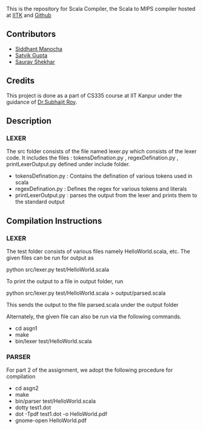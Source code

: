 This is the repository for
Scala Compiler, the Scala to MIPS compiler hosted at [IITK](https://git.cse.iitk.ac.in/smanocha/compilersproject)  and [Github](https://github.com/sid17/CompilersProject)

## Contributors
* [Siddhant Manocha](http://home.iitk.ac.in/~smanocha)
* [Satvik Gupta](http://home.iitk.ac.in/~satvikg)
* [Saurav Shekhar](http://home.iitk.ac.in/~sshekh)

## Credits

This project is done as a part of CS335 course at IIT Kanpur under the guidance of 
[Dr.Subhajit Roy](http://web.cse.iitk.ac.in/users/subhajit/).

## Description

### LEXER

The src folder consists of the file named lexer.py which consists of the lexer code. It includes the files : tokensDefination.py , regexDefination.py , printLexerOutput.py defined under include folder.

* tokensDefination.py : Contains the defination of various tokens used in scala 
* regexDefination.py : Defines the regex for various tokens and literals
* printLexerOutput.py : parses the output from the lexer and prints them to the standard output

## Compilation Instructions

### LEXER

The test folder consists of various files namely HelloWorld.scala, etc. The given files can be run for output as 

python src/lexer.py test/HelloWorld.scala

To print the output to a file in output folder, run

 python src/lexer.py test/HelloWorld.scala > output/parsed.scala

 This sends the output to the file parsed.scala under the output folder

Alternately, the given file can also be run via the following commands.

* cd asgn1
* make
* bin/lexer test/HelloWorld.scala

### PARSER

For part 2 of the assignment, we adopt the following procedure for compilation

* cd asgn2
* make
* bin/parser test/HelloWorld.scala
* dotty test1.dot
* dot -Tpdf test1.dot -o HelloWorld.pdf
* gnome-open HelloWorld.pdf


<!-- To run the dot file in graphviz,
dot -Tps a.dot -o outfile.ps -->
